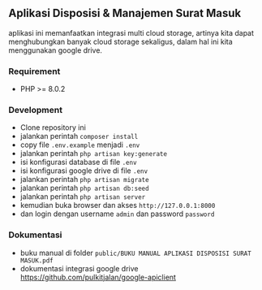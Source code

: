 ## Aplikasi Disposisi & Manajemen Surat Masuk
aplikasi ini memanfaatkan integrasi multi cloud storage, artinya kita dapat menghubungkan banyak cloud storage sekaligus, dalam hal ini kita menggunakan google drive.

### Requirement
- PHP >= 8.0.2

### Development
- Clone repository ini
- jalankan perintah `composer install`
- copy file `.env.example` menjadi `.env`
- jalankan perintah `php artisan key:generate`
- isi konfigurasi database di file `.env`
- isi konfigurasi google drive di file `.env`
- jalankan perintah `php artisan migrate`
- jalankan perintah `php artisan db:seed`
- jalankan perintah `php artisan server`
- kemudian buka browser dan akses `http://127.0.0.1:8000`
- dan login dengan username `admin` dan password `password`


### Dokumentasi
- buku manual di folder `public/BUKU MANUAL APLIKASI DISPOSISI SURAT MASUK.pdf`
- dokumentasi integrasi google drive https://github.com/pulkitjalan/google-apiclient
